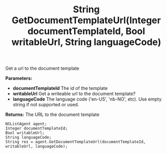 ﻿---
uid: crmscript_ref_NSListAgent_GetDocumentTemplateUrl
title: String GetDocumentTemplateUrl(Integer documentTemplateId, Bool writableUrl, String languageCode)
intellisense: NSListAgent.GetDocumentTemplateUrl
keywords: NSListAgent, GetDocumentTemplateUrl
so.topic: reference
---

Get a url to the document template

**Parameters:**
 - **documentTemplateId** The id of the template
 - **writableUrl** Get a writeable url to the document template?
 - **languageCode** The language code ('en-US', 'nb-NO', etc). Use empty string if not supported or used.

**Returns:** The URL to the document template

```crmscript
NSListAgent agent;
Integer documentTemplateId;
Bool writableUrl;
String languageCode;
String res = agent.GetDocumentTemplateUrl(documentTemplateId, writableUrl, languageCode);
```

